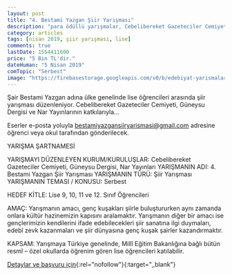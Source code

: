 ```yaml
---
layout: post
title: "4. Bestami Yazgan Şiir Yarışması"
description: "para ödüllü yarışmalar, Cebelibereket Gazeteciler Cemiyeti, Güneysu Dergisi, Nar Yayınları"
category: articles
tags: [nisan 2019, şiir yarışması, lise]
comments: true
lastDate: 1554411600
price: "5 Bin TL'dir."
dateHuman: "5 Nisan 2019"
comTopic: "Serbest"
image: "https://firebasestorage.googleapis.com/v0/b/edebiyat-yarismalari.appspot.com/o/bestami-yazgan.jpg?alt=media&token=4b80e5b1-cc1c-4347-8029-dbf3872f1270"
---
```


Şair Bestami Yazgan adına ülke genelinde lise öğrencileri arasında şiir yarışması düzenleniyor.
Cebelibereket Gazeteciler Cemiyeti, Güneysu Dergisi ve Nar Yayınlarının katkılarıyla...

Eserler e-posta yoluyla bestamiyazgansiiryarismasi@gmail.com adresine öğrenci veya okul tarafından gönderilecek.

YARIŞMA ŞARTNAMESİ

YARIŞMAYI DÜZENLEYEN KURUM/KURULUŞLAR: Cebelibereket Gazeteciler Cemiyeti, Güneysu Dergisi, Nar Yayınları
YARIŞMANIN ADI: 4. Bestami Yazgan Şiir Yarışması
YARIŞMANIN TÜRÜ: Şiir Yarışması
YARIŞMANIN TEMASI / KONUSU: Serbest

HEDEF KİTLE: Lise 9, 10, 11 ve 12. Sınıf Öğrencileri

AMAÇ: Yarışmanın amacı, genç kuşakları şiirle buluştururken aynı zamanda onlara kültür hazinemizin kapısını aralamaktır. Yarışmanın diğer bir amacı ise gençlerimizin kendilerini ifade edebilecekleri şiir sanatına ilgi duymaları, edebî zevk kazanmaları ve şiir dünyasına genç kuşak şairler kazandırmaktır.

KAPSAM: Yarışmaya Türkiye genelinde, Millî Eğitim Bakanlığına bağlı bütün resmî – özel okullarda öğrenim gören lise öğrencileri katılabilir.

[Detaylar ve başvuru için](https://www.radyo80.com/4-bestami-yazgan-siir-yarismasi.html/?utm_source=edebiyatyarismalari.com&utm_medium=affiliate){:rel="nofollow"}{:target="_blank"}
